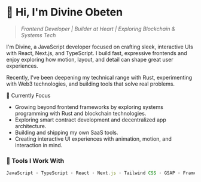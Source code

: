 # 👋 Hi, I'm Divine Obeten

> *Frontend Developer | Builder at Heart | Exploring Blockchain & Systems Tech*

I'm Divine, a JavaScript developer focused on crafting sleek, interactive UIs with React, Next.js, and TypeScript. I build fast, expressive frontends and enjoy exploring how motion, layout, and detail can shape great user experiences.

Recently, I've been deepening my technical range with Rust, experimenting with Web3 technologies, and building tools that solve real problems.

🧭 Currently Focus
- Growing beyond frontend frameworks by exploring systems programming with Rust and blockchain technologies.
- Exploring smart contract development and decentralized app architecture.
- Building and shipping my own SaaS tools.
- Creating interactive UI experiences with animation, motion, and interaction in mind.

### 🧰 Tools I Work With
```ts
JavaScript · TypeScript · React · Next.js · Tailwind CSS · GSAP · Framer Motion · Rust · Solidity
